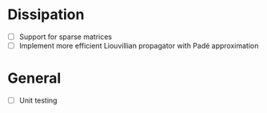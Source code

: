 # Dissipation

- [ ] Support for sparse matrices
- [ ] Implement more efficient Liouvillian propagator with Padé approximation

# General

- [ ] Unit testing